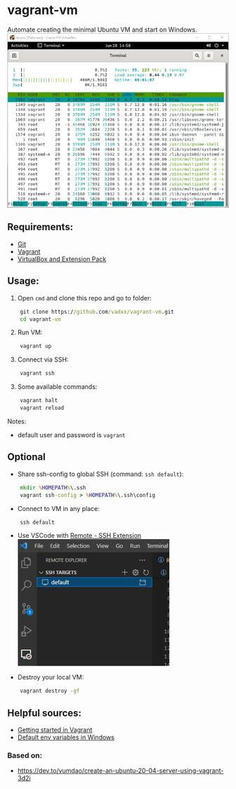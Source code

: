 # vagrant-vm
Automate creating the minimal Ubuntu VM and start on Windows.  
![HTOP](assets/htop.png)


## Requirements:
* [Git](https://git-scm.com/download/win)
* [Vagrant](https://www.vagrantup.com/downloads)
* [VirtualBox and Extension Pack](https://www.virtualbox.org/wiki/Downloads)

## Usage:
1. Open `cmd` and clone this repo and go to folder:
```cmd
    git clone https://github.com/vadxx/vagrant-vm.git
    cd vagrant-vm
```
2. Run VM:
```cmd
    vagrant up
```
3. Connect via SSH:
```cmd
    vagrant ssh
```

3. Some available commands:
```cmd
    vagrant halt
    vagrant reload
```

Notes: 
* default user and password is `vagrant`

## Optional
* Share ssh-config to global SSH (command: `ssh default`):
```cmd
    mkdir %HOMEPATH%\.ssh
    vagrant ssh-config > %HOMEPATH%\.ssh\config
```
* Connect to VM in any place:
```cmd
    ssh default
```
* Use VSCode with [Remote - SSH Extension](https://marketplace.visualstudio.com/items?itemName=ms-vscode-remote.remote-ssh)   
![VSCode Remote](assets/vscode-remote.png)


* Destroy your local VM:
```cmd
    vagrant destroy -gf
```

## Helpful sources:
* [Getting started in Vagrant](https://learn.hashicorp.com/collections/vagrant/getting-started)
* [Default env variables in Windows](https://www.computerhope.com/issues/ch000088.htm)


### Based on:
* https://dev.to/vumdao/create-an-ubuntu-20-04-server-using-vagrant-3d2i
